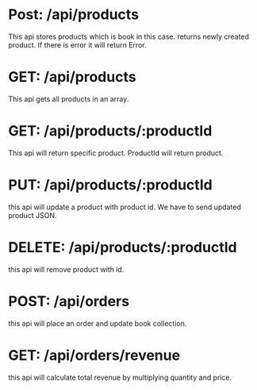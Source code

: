 # Post: /api/products

This api stores products which is book in this case. returns newly created product.
If there is error it will return Error.

# GET: /api/products

This api gets all products in an array.

# GET: /api/products/:productId

This api will return specific product. ProductId will return product.

# PUT: /api/products/:productId

this api will update a product with product id. We have to send updated product JSON.

# DELETE: /api/products/:productId

this api will remove product with id.

# POST: /api/orders

this api will place an order and update book collection.

# GET: /api/orders/revenue

this api will calculate total revenue by multiplying quantity and price.
